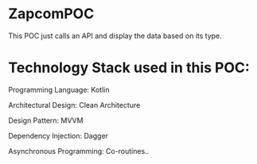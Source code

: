 # ZapcomPOC
This POC just calls an API and display the data based on its type.

# **Technology Stack used in this POC:**

Programming Language: Kotlin

Architectural Design: Clean Architecture

Design Pattern: MVVM

Dependency Injection: Dagger

Asynchronous Programming: Co-routines..
